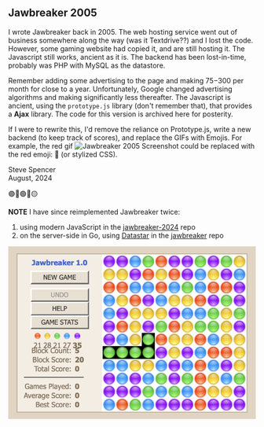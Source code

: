## Jawbreaker 2005

I wrote Jawbreaker back in 2005.  The web hosting service went out of 
business somewhere along the way (was it Textdrive??) and I lost the 
code.  However, some gaming website had copied it, and are still 
hosting it. The Javascript still works, ancient as it is.  The backend 
has been lost-in-time, probably was PHP with MySQL as the datastore.

Remember adding some advertising to the page and making $75-$300 per
month for close to a year.  Unfortunately, Google changed advertising 
algorithms and making significantly less thereafter. The Javascript is 
ancient, using the `prototype.js` library (don't remember that), that 
provides a **Ajax** library.  The code for this version is archived 
here for posterity.

If I were to rewrite this, I'd remove the reliance on Prototype.js, 
write a new backend (to keep track of scores), and replace the GIFs 
with Emojis.  For example, the red gif 
![Jawbreaker 2005 Screenshot](docs/p_red.gif "Jawbreaker") could be 
replaced with the red emoji: 🔴 (or stylized CSS).  

Steve Spencer  
August, 2024

🟣🔵🟢🔴🟡

**NOTE** I have since reimplemented Jawbreaker twice:

1. using modern JavaScript in the [jawbreaker-2024](https://github.com/sspencer/jawbreaker-2024) repo
2. on the server-side in Go, using [Datastar](https://data-star.dev/) in the [jawbreaker](https://github.com/sspencer/jawbreaker) repo 

![Jawbreaker Screenshot](img/jawbreaker.png)
